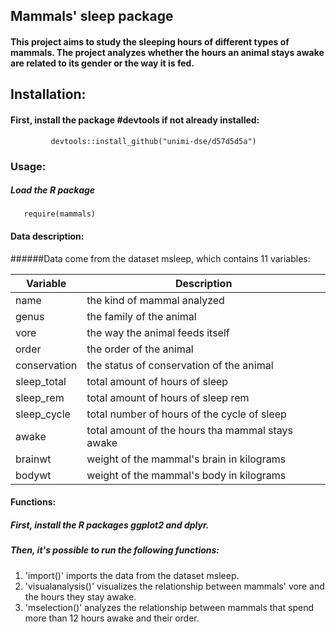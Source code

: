 ## Mammals' sleep package

#### This project aims to study the sleeping hours of different types of mammals. The project analyzes whether the hours an animal stays awake are related to its gender or the way it is fed.

## Installation:

#### First, install the package #devtools if not already installed:

             devtools::install_github("unimi-dse/d57d5d5a")

### Usage:

##### Load the R package

       require(mammals)

#### Data description:

######Data come from the dataset msleep, which contains 11 variables: 

| Variable | Description |
| --- | ---|
| name | the kind of mammal analyzed |
| genus | the family of the animal |
| vore | the way the animal feeds itself |
| order | the order of the animal |
| conservation | the status of conservation of the animal |
| sleep_total | total amount of hours of sleep |
| sleep_rem | total amount of hours of sleep rem |
| sleep_cycle | total number of hours of the cycle of sleep |
| awake | total amount of the hours tha mammal stays awake |
| brainwt | weight of the mammal's brain in kilograms |
| bodywt | weight of the mammal's body in kilograms |
     
    
    
     
#### Functions:

##### First, install the R packages ggplot2 and dplyr. 

##### Then, it's possible to run the following functions:

1. 'import()' imports the data from the dataset msleep.
2. 'visualanalysis()' visualizes the relationship between mammals' vore and the hours they stay awake.
3. 'mselection()' analyzes the relationship between mammals that spend more than 12 hours awake and their order.





     
                                                      
                                                      
                                                             

